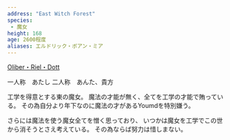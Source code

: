 ```yaml
---
address: "East Witch Forest"
species:
 - 魔女
height: 168
age: 2600程度
aliases: エルドリック・ボアン・ミア
---
```


[Oliber・Riel・Dott](Oliber・Riel・Dott.md)

一人称　あたし
二人称　あんた、貴方

工学を得意とする東の魔女。
魔法の才能が無く、全てを工学の才能で賄っている。
その為自分より年下なのに魔法の才があるYoumdを特別嫌う。

さらには魔法を使う魔女全てを憎く思っており、
いつかは魔女を工学でこの世から消そうとさえ考えている。
その為ならば努力は惜しまない。